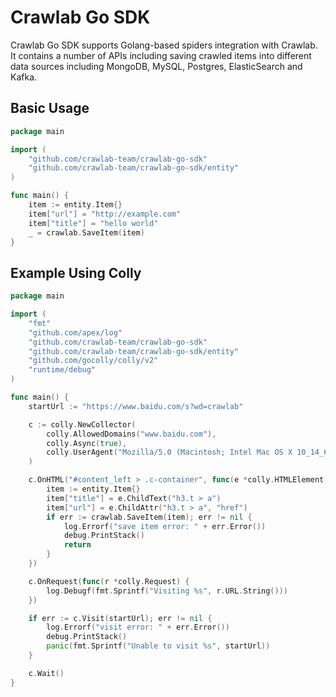 # Crawlab Go SDK

Crawlab Go SDK supports Golang-based spiders integration with Crawlab. It contains a number of APIs including saving crawled items into different data sources including MongoDB, MySQL, Postgres, ElasticSearch and Kafka.

## Basic Usage

```go
package main

import (
	"github.com/crawlab-team/crawlab-go-sdk"
	"github.com/crawlab-team/crawlab-go-sdk/entity"
)

func main() {
    item := entity.Item{}
    item["url"] = "http://example.com"
    item["title"] = "hello world"
    _ = crawlab.SaveItem(item)
}

```

## Example Using Colly

```go
package main

import (
	"fmt"
	"github.com/apex/log"
	"github.com/crawlab-team/crawlab-go-sdk"
	"github.com/crawlab-team/crawlab-go-sdk/entity"
	"github.com/gocolly/colly/v2"
	"runtime/debug"
)

func main() {
	startUrl := "https://www.baidu.com/s?wd=crawlab"

	c := colly.NewCollector(
		colly.AllowedDomains("www.baidu.com"),
		colly.Async(true),
		colly.UserAgent("Mozilla/5.0 (Macintosh; Intel Mac OS X 10_14_6) AppleWebKit/537.36 (KHTML, like Gecko) Chrome/84.0.4147.105 Safari/537.36"),
	)

	c.OnHTML("#content_left > .c-container", func(e *colly.HTMLElement) {
		item := entity.Item{}
		item["title"] = e.ChildText("h3.t > a")
		item["url"] = e.ChildAttr("h3.t > a", "href")
		if err := crawlab.SaveItem(item); err != nil {
			log.Errorf("save item error: " + err.Error())
			debug.PrintStack()
			return
		}
	})

	c.OnRequest(func(r *colly.Request) {
		log.Debugf(fmt.Sprintf("Visiting %s", r.URL.String()))
	})

	if err := c.Visit(startUrl); err != nil {
		log.Errorf("visit error: " + err.Error())
		debug.PrintStack()
		panic(fmt.Sprintf("Unable to visit %s", startUrl))
	}

	c.Wait()
}
```